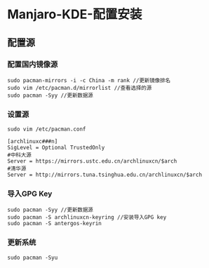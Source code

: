 # Manjaro-KDE-配置安装

## 配置源

### 配置国内镜像源

```linux
sudo pacman-mirrors -i -c China -m rank //更新镜像排名
sudo vim /etc/pacman.d/mirrorlist //查看选择的源
sudo pacman -Syy //更新数据源
```

### 设置源

    sudo vim /etc/pacman.conf

    [archlinuxc###n]
    SigLevel = Optional TrustedOnly
    #中科大源
    Server = https://mirrors.ustc.edu.cn/archlinuxcn/$arch
    #清华源
    Server = http://mirrors.tuna.tsinghua.edu.cn/archlinuxcn/$arch

### 导入GPG Key

    sudo pacman -Syy //更新数据源
    sudo pacman -S archlinuxcn-keyring //安装导入GPG key
    sudo pacman -S antergos-keyrin

### 更新系统

    sudo pacman -Syu
